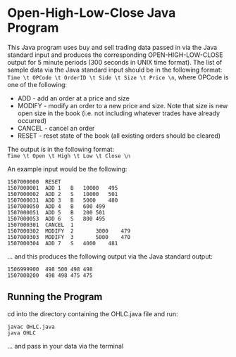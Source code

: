 # Open-High-Low-Close Java Program

This Java program uses buy and sell trading data passed in via the Java standard input and produces the corresponding OPEN-HIGH-LOW-CLOSE output for 5 minute periods (300 seconds in UNIX time format). The list of sample data via the Java standard input should be in the following format: <br />
`Time \t OPCode \t OrderID \t Side \t Size \t Price \n`, where OPCode is one of the following:
  * ADD - add an order at a price and size
  * MODIFY - modify an order to a new price and size. Note that size is new open size in the book (i.e. not including whatever trades have already occurred)
  * CANCEL - cancel an order
  * RESET - reset state of the book (all existing orders should be cleared)
  
The output is in the following format: <br />
`Time \t Open \t High \t Low \t Close \n`

An example input would be the following:

```
1507000000	RESET
1507000001	ADD	1	B	10000	495
1507000002	ADD	2	S	10000	501
1507000031	ADD	3	B	5000	480
1507000050	ADD	4	B	600	499
1507000051	ADD	5	B	200	501
1507000053	ADD	6	S	800	495
1507000301	CANCEL	1
1507000302	MODIFY	2		3000	479
1507000303	MODIFY	3		5000	470
1507000304	ADD	7	S	4000	481
```

... and this produces the following output via the Java standard output:

```
1506999900  498 500 498 498
1507000200  498 498 475 475
```

## Running the Program

cd into the directory containing the OHLC.java file and run:

```
javac OHLC.java
java OHLC
```

... and pass in your data via the terminal

